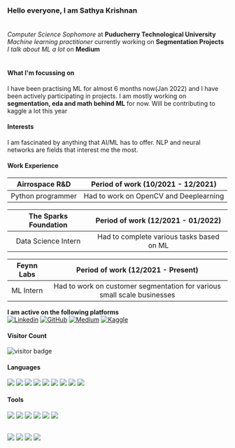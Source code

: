 ### Hello everyone, I am Sathya Krishnan<br><br>

*Computer Science Sophomore* at **Puducherry Technological University**<br>
*Machine learning practitioner* currently working on **Segmentation Projects**<br>
*I talk about ML a lot* on **Medium**<br><br>

#### What I'm focussing on
I have been practising ML for almost 6 months now(Jan 2022) and I have been actively participating in projects. I am mostly working on **segmentation, eda and math behind ML** for now. Will be contributing to kaggle a lot this year

#### Interests
I am fascinated by anything that AI/ML has to offer. NLP and neural networks are fields that interest me the most.

#### Work Experience
| Airrospace R&D | Period of work (10/2021 - 12/2021) |
|:---------:|:----------------------------------:|
| Python programmer | Had to work on OpenCV and Deeplearning |

| The Sparks Foundation | Period of work (12/2021 - 01/2022) |
|:---------:|:----------------------------------:|
| Data Science Intern | Had to complete various tasks based on ML |

| Feynn Labs | Period of work (12/2021 - Present) |
|:---------:|:----------------------------------:|
| ML Intern | Had to work on customer segmentation for various small scale businesses |


**I am active on the following platforms**<br>
[![Linkedin](https://img.shields.io/badge/LinkedIn-0077B5?style=for-the-badge&logo=linkedin&logoColor=white)](https://www.linkedin.com/in/sathya-krishnan-suresh-914763217/) 
[![GitHub](https://img.shields.io/badge/GitHub-100000?style=for-the-badge&logo=github&logoColor=white)](https://github.com/SathyaKrishnan1211/) 
[![Medium](https://img.shields.io/badge/Medium-12100E?style=for-the-badge&logo=medium&logoColor=white)](https://medium.com/@mr.sk12112002) 
[![Kaggle](https://img.shields.io/badge/Kaggle-20BEFF?style=for-the-badge&logo=Kaggle&logoColor=white)](https://www.kaggle.com/sathyakrishnan12)<br>
#### Visitor Count
![visitor badge](https://visitor-badge.glitch.me/badge?page_id=SathyaKrishnan1211.visitor-badge&left_color=red&right_color=green) 


#### Languages
<p>
  <img src="https://img.shields.io/badge/Python-3776AB?style=for-the-badge&logo=python&logoColor=white" />
  <img src="https://img.shields.io/badge/HTML5-E34F26?style=for-the-badge&logo=html5&logoColor=white" />
  <img src="https://img.shields.io/badge/CSS3-1572B6?style=for-the-badge&logo=css3&logoColor=white" />
  <img src="https://img.shields.io/badge/C-00599C?style=for-the-badge&logo=c&logoColor=white" />
  <img src="https://img.shields.io/badge/C%2B%2B-00599C?style=for-the-badge&logo=c%2B%2B&logoColor=white" />
  <img src="https://img.shields.io/badge/Java-ED8B00?style=for-the-badge&logo=java&logoColor=white" />
  <img src="https://img.shields.io/badge/Numpy-777BB4?style=for-the-badge&logo=numpy&logoColor=white" />
  <img src="https://img.shields.io/badge/Pandas-2C2D72?style=for-the-badge&logo=pandas&logoColor=white" />
  <img src="https://img.shields.io/badge/scikit_learn-F7931E?style=for-the-badge&logo=scikit-learn&logoColor=white" />
</p>


#### Tools
<p>
  <img src="https://img.shields.io/badge/Visual_Studio_Code-0078D4?style=for-the-badge&logo=visual%20studio%20code&logoColor=white" />
  <img src="https://img.shields.io/badge/Visual_Studio-5C2D91?style=for-the-badge&logo=visual%20studio&logoColor=white" />
  <img src="https://img.shields.io/badge/Atom-66595C?style=for-the-badge&logo=Atom&logoColor=white" />
  <img src="https://img.shields.io/badge/Eclipse-2C2255?style=for-the-badge&logo=eclipse&logoColor=white" />
  <img src="https://img.shields.io/badge/sublime_text-%23575757.svg?&style=for-the-badge&logo=sublime-text&logoColor=important" />
  <img src="https://img.shields.io/badge/Colab-F9AB00?style=for-the-badge&logo=googlecolab&color=525252" />
</p><br>
<img src="https://github-readme-stats.vercel.app/api?username=SathyaKrishnan1211" />
<img src="https://github-readme-streak-stats.herokuapp.com/?user=SathyaKrishnan1211" />
<img src="https://github-readme-stats.vercel.app/api/top-langs/?username=SathyaKrishnan1211" />
<img src="https://activity-graph.herokuapp.com/graph?username=SathyaKrishnan1211&theme=minimal" />

